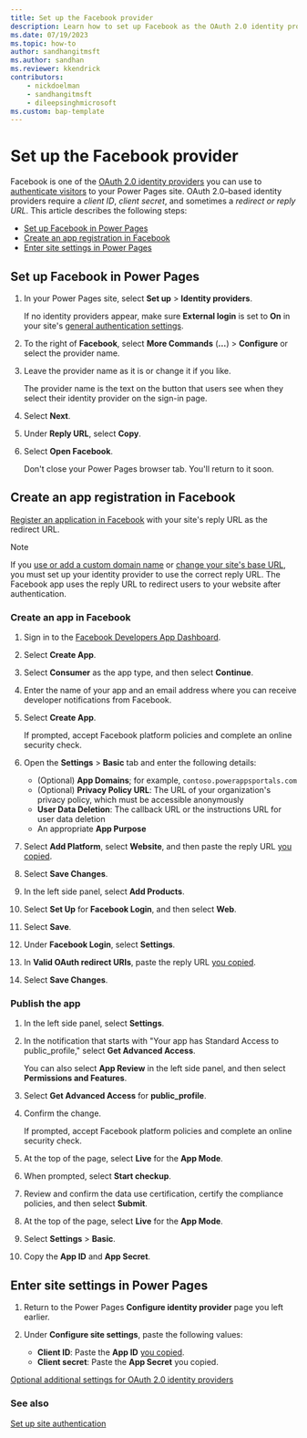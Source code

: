 ```yaml
---
title: Set up the Facebook provider
description: Learn how to set up Facebook as the OAuth 2.0 identity provider for use with sites you create with Microsoft Power Pages.
ms.date: 07/19/2023
ms.topic: how-to
author: sandhangitmsft
ms.author: sandhan
ms.reviewer: kkendrick
contributors:
    - nickdoelman
    - sandhangitmsft
    - dileepsinghmicrosoft
ms.custom: bap-template
---
```


# Set up the Facebook provider

Facebook is one of the [OAuth 2.0 identity providers](oauth2-provider.md) you can use to [authenticate visitors](configure-site.md) to your Power Pages site. OAuth 2.0&ndash;based identity providers require a *client ID*, *client secret*, and sometimes a *redirect or reply URL*. This article describes the following steps:

- [Set up Facebook in Power Pages](#set-up-facebook-in-power-pages)
- [Create an app registration in Facebook](#create-an-app-registration-in-facebook)
- [Enter site settings in Power Pages](#enter-site-settings-in-power-pages)

## Set up Facebook in Power Pages

1. In your Power Pages site, select **Set up** > **Identity providers**.

    If no identity providers appear, make sure **External login** is set to **On** in your site's [general authentication settings](configure-site.md#select-general-authentication-settings).

1. To the right of **Facebook**, select **More Commands** (**&hellip;**) > **Configure** or select the provider name.

1. Leave the provider name as it is or change it if you like.

    The provider name is the text on the button that users see when they select their identity provider on the sign-in page.

1. Select **Next**.

1. Under **Reply URL**, select **Copy**.

1. Select **Open Facebook**.

    Don't close your Power Pages browser tab. You'll return to it soon.

## Create an app registration in Facebook

[Register an application in Facebook](https://developers.facebook.com/docs/development/create-an-app) with your site's reply URL as the redirect URL.

> [!NOTE]
> If you [use or add a custom domain name](../../admin/add-custom-domain.md) or [change your site's base URL](/power-apps/maker/portals/admin/change-base-url), you must set up your identity provider to use the correct reply URL. The Facebook app uses the reply URL to redirect users to your website after authentication.

### Create an app in Facebook

1. Sign in to the [Facebook Developers App Dashboard](https://developers.facebook.com/apps).

1. Select **Create App**.

1. Select **Consumer** as the app type, and then select **Continue**.

1. Enter the name of your app and an email address where you can receive developer notifications from Facebook.

1. Select **Create App**.

    If prompted, accept Facebook platform policies and complete an online security check.

1. Open the **Settings** > **Basic** tab and enter the following details:

    - (Optional) **App Domains**; for example, `contoso.powerappsportals.com`
    - (Optional) **Privacy Policy URL**: The URL of your organization's privacy policy, which must be accessible anonymously
    - **User Data Deletion**: The callback URL or the instructions URL for user data deletion
    - An appropriate **App Purpose**

1. Select **Add Platform**, select **Website**, and then paste the reply URL [you copied](#set-up-facebook-in-power-pages).

1. Select **Save Changes**.

1. In the left side panel, select **Add Products**.

1. Select **Set Up** for **Facebook Login**, and then select **Web**.

1. Select **Save**.

1. Under **Facebook Login**, select **Settings**.

1. In **Valid OAuth redirect URIs**, paste the reply URL [you copied](#set-up-facebook-in-power-pages).
​
1. Select **Save Changes**.

### Publish the app

1. In the left side panel, select **Settings**.

1. In the notification that starts with "Your app has Standard Access to public_profile," select **Get Advanced Access**.

    You can also select **App Review** in the left side panel, and then select **Permissions and Features**.

1. Select **Get Advanced Access** for **public_profile**.

1. Confirm the change.

    If prompted, accept Facebook platform policies and complete an online security check.

1. At the top of the page, select **Live** for the **App Mode**.

1. When prompted, select **Start checkup**.

1. Review and confirm the data use certification, certify the compliance policies, and then select **Submit**.

1. At the top of the page, select **Live** for the **App Mode**.

1. Select **Settings** > **Basic**.

1. Copy the **App ID** and **App Secret**.

## Enter site settings in Power Pages

1. Return to the Power Pages **Configure identity provider** page you left earlier.

1. Under **Configure site settings**, paste the following values:

    - **Client ID​**: Paste the **App ID** [you copied](#publish-the-app).
    - **Client secret**: Paste the **App Secret** you copied.

[Optional additional settings for OAuth 2.0 identity providers](oauth2-settings.md)

### See also

[Set up site authentication](configure-site.md)
